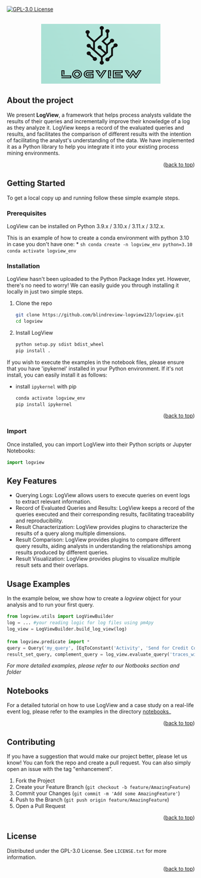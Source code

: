 [![GPL-3.0 License](https://img.shields.io/badge/License-GPL%203.0-blue.svg)](https://www.gnu.org/licenses/gpl-3.0)

<!-- PROJECT LOGO -->
<br />
<div align="center">
  <a href="https://github.com/othneildrew/Best-README-Template">
    <img src="images/logo.png" alt="Logo" width="320" height="160">
  </a>
</div>

## About the project
We present **LogView**, a framework that helps process analysts validate the results of their queries and incrementally improve their knowledge of a log as they analyze it. 
LogView keeps a record of the evaluated queries and results, and facilitates the comparison of different results with the intention of facilitating the analyst's understanding of the data.
We have implemented it as a Python library to help you integrate it into your existing process mining environments.

<p align="right">(<a href="#readme-top">back to top</a>)</p>


<!-- GETTING STARTED -->
## Getting Started

To get a local copy up and running follow these simple example steps.

### Prerequisites
LogView can be installed on Python 3.9.x / 3.10.x / 3.11.x / 3.12.x. 

This is an example of how to create a conda environment with python 3.10 in case you don't have one:
*
    ```sh
    conda create -n logview_env python=3.10
    conda activate logview_env
    ```

### Installation

LogView hasn't been uploaded to the Python Package Index yet. 
However, there's no need to worry! We can easily guide you through installing it locally in just two simple steps.

1. Clone the repo
   ```sh
   git clone https://github.com/blindreview-logview123/logview.git
   cd logview
   ```
2. Install LogView 
   ```sh
   python setup.py sdist bdist_wheel
   pip install .
   ```

If you wish to execute the examples in the notebook files, please ensure that you have 'ipykernel' installed in your Python environment.
If it's not install, you can easily install it as follows:

* install `ipykernel` with pip 
    ```sh
    conda activate logview_env
    pip install ipykernel
    ```
<p align="right">(<a href="#readme-top">back to top</a>)</p>

### Import ###
Once installed, you can import LogView into their Python scripts or Jupyter Notebooks:
```python
import logview
```
<!-- USAGE FEATURES -->
## Key Features ##

- Querying Logs: LogView allows users to execute queries on event logs to extract relevant information.
- Record of Evaluated Queries and Results: LogView keeps a record of the queries executed and their corresponding results, facilitating traceability and reproducibility.
- Result Characterization: LogView provides plugins to characterize the results of a query along multiple dimensions.
- Result Comparison: LogView provides plugins to compare different query results, aiding analysts in understanding the relationships among results produced by different queries.
- Result Visualization: LogView provides plugins to visualize multiple result sets and their overlaps.

<!-- USAGE EXAMPLES -->
## Usage Examples ##

In the example below, we show how to create a _logview_ object for your analysis and to run your first query.

```python
from logview.utils import LogViewBuilder
log = ... #your reading logic for log files using pm4py
log_view = LogViewBuilder.build_log_view(log)

from logview.predicate import *
query = Query('my_query', [EqToConstant('Activity', 'Send for Credit Collection')])
result_set_query, complement_query = log_view.evaluate_query('traces_with_scc', log, query)
```
_For more detailed examples, please refer to our *Notbooks* section and folder_

<!-- NOTEBOOKS -->
## Notebooks
For a detailed tutorial on how to use LogView and a case study on a real-life event log, please refer to the examples in the directory [notebooks](https://github.com/blindreview-logview123/logview/tree/main/notebooks)_

<p align="right">(<a href="#readme-top">back to top</a>)</p>


<!-- CONTRIBUTING -->
## Contributing
If you have a suggestion that would make our project better, please let us know!
You can fork the repo and create a pull request. You can also simply open an issue with the tag "enhancement".

1. Fork the Project
2. Create your Feature Branch (`git checkout -b feature/AmazingFeature`)
3. Commit your Changes (`git commit -m 'Add some AmazingFeature'`)
4. Push to the Branch (`git push origin feature/AmazingFeature`)
5. Open a Pull Request
<p align="right">(<a href="#readme-top">back to top</a>)

<!-- LICENSE -->
## License
Distributed under the GPL-3.0 License. See `LICENSE.txt` for more information.
<p align="right">(<a href="#readme-top">back to top</a>)</p>
